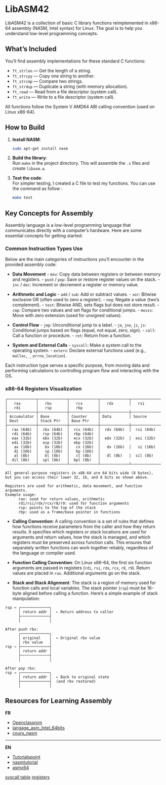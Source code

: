 # LibASM42
LibASM42 is a collection of basic C library functions reimplemented in x86-64 assembly (NASM, Intel syntax) for Linux. The goal is to help you understand low-level programming concepts.

## What’s Included

You’ll find assembly implementations for these standard C functions:
- `ft_strlen` — Get the length of a string.
- `ft_strcpy` — Copy one string to another.
- `ft_strcmp` — Compare two strings.
- `ft_strdup` — Duplicate a string (with memory allocation).
- `ft_read` — Read from a file descriptor (system call).
- `ft_write` — Write to a file descriptor (system call).

All functions follow the System V AMD64 ABI calling convention (used on Linux x86-64).

## How to Build

1. **Install NASM**:  
	```sh
	sudo apt-get install nasm
	```
2. **Build the library**:  
	Run `make` in the project directory. This will assemble the `.s` files and create `libasm.a`.

3. **Test the code**:  
	For simpler testing, I created a C file to test my functions. You can use the command as follow :
	```sh
	make test
	```

## Key Concepts for Assembly

Assembly language is a low-level programming language that communicates directly with a computer’s hardware. Here are some essential concepts for getting started:

### Common Instruction Types Use

Below are the main categories of instructions you’ll encounter in the provided assembly code:

- **Data Movement**
      - `mov`: Copy data between registers or between memory and registers.
      - `push` / `pop`: Save or restore register values on the stack.
      - `inc` / `dec`: Increment or decrement a register or memory value.

- **Arithmetic and Logic**
      - `add` / `sub`: Add or subtract values.
      - `xor`: Bitwise exclusive OR (often used to zero a register).
      - `neg`: Negate a value (two’s complement).
      - `test`: Bitwise AND, sets flags but does not store result.
      - `cmp`: Compare two values and set flags for conditional jumps.
      - `movzx`: Move with zero extension (used for unsigned values).

- **Control Flow**
      - `jmp`: Unconditional jump to a label.
      - `je`, `jne`, `jz`, `js`: Conditional jumps based on flags (equal, not equal, zero, sign).
      - `call`: Call a function or procedure.
      - `ret`: Return from a function.

- **System and External Calls**
      - `syscall`: Make a system call to the operating system.
      - `extern`: Declare external functions used (e.g., `malloc`, `__errno_location`).

Each instruction type serves a specific purpose, from moving data and performing calculations to controlling program flow and interacting with the OS.

### x86-64 Registers Visualization

```
┌─────────────┬─────────────┬─────────────┬─────────────┬─────────────┬─────────────┬─────────────┬─────────────┐
│   rax       │   rbx       │   rcx       │   rdx       │   rsi       │   rdi       │   rsp       │   rbp       │
├─────────────┼─────────────┼─────────────┼─────────────┼─────────────┼─────────────┼─────────────┼─────────────┤
│ Accumulator │ Base        │ Counter     │ Data        │ Source      │ Dest        │ Stack Ptr   │ Base Ptr    │
├─────────────┼─────────────┼─────────────┼─────────────┼─────────────┼─────────────┼─────────────┼─────────────┤
│  rax (64b)  │  rbx (64b)  │  rcx (64b)  │  rdx (64b)  │  rsi (64b)  │  rdi (64b)  │  rsp (64b)  │  rbp (64b)  │
│  eax (32b)  │  ebx (32b)  │  ecx (32b)  │  edx (32b)  │  esi (32b)  │  edi (32b)  │  esp (32b)  │  ebp (32b)  │
│   ax (16b)  │   bx (16b)  │   cx (16b)  │   dx (16b)  │   si (16b)  │   di (16b)  │   sp (16b)  │   bp (16b)  │
│   al (8b)   │   bl (8b)   │   cl (8b)   │   dl (8b)   │  sil (8b)   │  dil (8b)   │  spl (8b)   │  bpl (8b)   │
└─────────────┴─────────────┴─────────────┴─────────────┴─────────────┴─────────────┴─────────────┴─────────────┘

All general-purpose registers in x86-64 are 64 bits wide (8 bytes), but you can access their lower 32, 16, and 8 bits as shown above.

Registers are used for arithmetic, data movement, and function arguments.
Example usage:
      rax: used for return values, arithmetic
      rdi/rsi/rdx/rcx/r8/r9: used for function arguments
      rsp: points to the top of the stack
      rbp: used as a frame/base pointer in functions
```

- **Calling Convention**: A calling convention is a set of rules that defines how functions receive parameters from the caller and how they return results. It specifies which registers or stack locations are used for arguments and return values, how the stack is managed, and which registers must be preserved across function calls. This ensures that separately written functions can work together reliably, regardless of the language or compiler used.

- **Function Calling Convention**: On Linux x86-64, the first six function arguments are passed in registers (`rdi`, `rsi`, `rdx`, `rcx`, `r8`, `r9`). Return values are placed in `rax`. Additional arguments go on the stack.

- **Stack and Stack Alignment**: The stack is a region of memory used for function calls and local variables. The stack pointer (`rsp`) must be 16-byte aligned before calling a function.
Here’s a simple example of stack manipulation:

```
rsp → ┌─────────────┐
      │ return addr │  ← Return address to caller
      ├─────────────┤
      │             │

After push rbx:
      ┌─────────────┐
      │ original    │  ← Original rbx value
      │ rbx value   │
rsp → ├─────────────┤
      │ return addr │
      ├─────────────┤
      │             │

After pop rbx:
rsp → ┌─────────────┐
      │ return addr │  ← Back to original state
      ├─────────────┤  (and rbx restored)
      │             │
```

## Resources for Learning Assembly

__FR__
- [Openclassrom](https://openclassrooms.com/fr/courses/2288321-apprenez-a-programmer-en-assembleur-x86/2288775-introduction-installation)
- [langage_asm_Intel_64bits](http://lacl.u-pec.fr/tan/asm.pdf)
- [cours_nasm](https://www.unilim.fr/pages_perso/tristan.vaccon/cours_nasm.pdf)
---
__EN__
- [Tutorialspoint](https://www.tutorialspoint.com/assembly_programming/assembly_introduction.htm)
- [nasmtutorial](https://cs.lmu.edu/~ray/notes/nasmtutorial/)
- [asmx64](https://cs.brown.edu/courses/cs033/docs/guides/x64_cheatsheet.pdf)

[syscall table](https://filippo.io/linux-syscall-table/)
[registers](https://www.cs.uaf.edu/2017/fall/cs301/lecture/09_11_registers.html)
